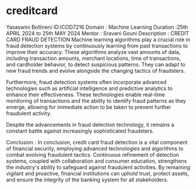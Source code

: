 # creditcard
Yasaswini Bollineni 
ID:ICOD7216
Domain : Machine Learning 
Duration :25th APRIL 2024 to 25th MAY 2024
Mentor : Sravani Gouni 
Description : CREDIT CARD FRAUD DETECTION
Machine learning algorithms play a crucial role in fraud detection systems by continuously learning from past transactions to improve their accuracy. These algorithms analyze vast amounts of data, including transaction amounts, merchant locations, time of transactions, and cardholder behavior, to detect suspicious patterns. They can adapt to new fraud trends and evolve alongside the changing tactics of fraudsters.

Furthermore, fraud detection systems often incorporate advanced technologies such as artificial intelligence and predictive analytics to enhance their effectiveness. These technologies enable real-time monitoring of transactions and the ability to identify fraud patterns as they emerge, allowing for immediate action to be taken to prevent further fraudulent activity.

Despite the advancements in fraud detection technology, it remains a constant battle against increasingly sophisticated fraudsters. 

Conclusion :  In conclusion, credit card fraud detection is a vital component of financial security, employing advanced technologies and algorithms to combat evolving fraudulent tactics. Continuous refinement of detection systems, coupled with collaboration and consumer education, strengthens the industry's ability to safeguard against fraudulent activities. By remaining vigilant and proactive, financial institutions can uphold trust, protect assets, and ensure the integrity of the banking system for all stakeholders.
